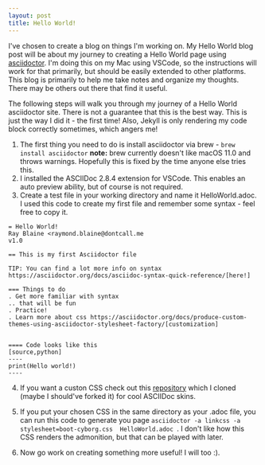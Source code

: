 ```yaml
---
layout: post
title: Hello World!
---
```


I've chosen to create a blog on things I'm working on. My Hello World blog post will be about my journey to creating a Hello World page using [asciidoctor](https://github.com/asciidoctor/asciidoctor). I'm doing this on my Mac using VSCode, so the instructions will work for that primarily, but should be easily extended to other platforms. This blog is primarily to help me take notes and organize my thoughts. There may be others out there that find it useful. 

The following steps will walk you through my journey of a Hello World asciidoctor site. There is not a guarantee that this is the best way. This is just the way I did it - the first time! Also, Jekyll is only rendering my code block correctly sometimes, which angers me!
1. The first thing you need to do is install asciidoctor via brew -  `brew install asciidoctor` **note:** brew currently doesn't like macOS 11.0 and throws warnings. Hopefully this is fixed by the time anyone else tries this. 
2. I installed the ASCIIDoc 2.8.4 extension for VSCode. This enables an auto preview ability, but of course is not required. 
3. Create a test file in your working directory and name it HelloWorld.adoc. I used this code to create my first file and remember some syntax - feel free to copy it. 
   
~~~
= Hello World!
Ray Blaine <raymond.blaine@dontcall.me 
v1.0

== This is my first Asciidoctor file

TIP: You can find a lot more info on syntax https://asciidoctor.org/docs/asciidoc-syntax-quick-reference/[here!]

=== Things to do
. Get more familiar with syntax
.. that will be fun
. Practice!
. Learn more about css https://asciidoctor.org/docs/produce-custom-themes-using-asciidoctor-stylesheet-factory/[customization]


==== Code looks like this 
[source,python]
----
print(Hello world!)
----
~~~

4. If you want a custon CSS check out this [repository]((https://github.com/darshandsoni/asciidoctor-skins.git)) which I cloned (maybe I should've forked it) for cool ASCIIDoc skins.
   
5. If you put your chosen CSS in the same directory as your .adoc file, you can run this code to generate you page `asciidoctor -a linkcss -a stylesheet=boot-cyborg.css  HelloWorld.adoc `. I don't like how this CSS renders the admonition, but that can be played with later. 
6. Now go work on creating something more useful! I will too :).

